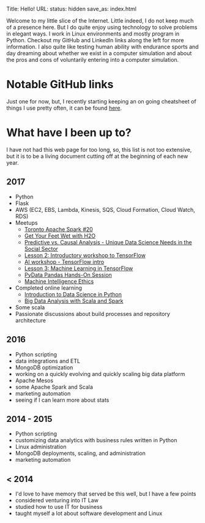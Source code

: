 Title: Hello! 
URL:
status: hidden
save_as: index.html

Welcome to my little slice of the Internet. Little indeed, I do not keep much of a presence here. But I do quite enjoy using technology to solve problems in elegant ways. I work in Linux environments and mostly program in Python. Checkout my GitHub and LinkedIn links along the left for more information. I also quite like testing human ability with endurance sports and day dreaming about whether we exist in a computer simulation and about the pros and cons of voluntarily entering into a computer simulation.

# Notable GitHub links
Just one for now, but, I recently starting keeping an on going cheatsheet of things I use pretty often, it can be found [here](https://github.com/torypages/random/blob/master/things_i_forget.md).

# What have I been up to?
I have not had this web page for too long, so, this list is not too extensive, but it is to be a living document cutting off at the beginning of each new year.

## 2017
* Python
* Flask
* AWS (EC2, EBS, Lambda, Kinesis, SQS, Cloud Formation, Cloud Watch, RDS)
* Meetups
    * [Toronto Apache Spark #20](https://www.meetup.com/Toronto-Apache-Spark/events/239840844/)
    * [Get Your Feet Wet with H2O](https://www.meetup.com/Toronto-Artificial-Intelligence-Deep-Learning/events/240092772/)
    * [Predictive vs. Causal Analysis - Unique Data Science Needs in the Social Sector](https://www.meetup.com/DataforGood/events/239552872/)
    * [Lesson 2: Introductory workshop to TensorFlow](https://www.meetup.com/Advanced-Spark-DeepLearni-ng-and-TensorFlow-Meetup/events/240595646/)
    * [AI workshop - TensorFlow intro](https://www.meetup.com/Toronto-AI/events/240567493/)
    * [Lesson 3: Machine Learning in TensorFlow](https://www.meetup.com/Advanced-Spark-DeepLearni-ng-and-TensorFlow-Meetup/events/240595706/)
    * [PyData Pandas Hands-On Session](https://www.meetup.com/pydatato/events/240941576/)
    * [Machine Intelligence Ethics](https://www.meetup.com/MachineIntelligence/events/241024310/)
* Completed online learning
    * [Introduction to Data Science in Python](https://www.coursera.org/learn/python-data-analysis)
    * [Big Data Analysis with Scala and Spark](https://www.coursera.org/learn/scala-spark-big-data)
* Some scala
* Passionate discussions about build processes and repository architecture

## 2016

* Python scripting
* data integrations and ETL
* MongoDB optimization
* working on a quickly evolving and quickly scaling big data platform
* Apache Mesos 
* some Apache Spark and Scala
* marketing automation
* seeing if I can learn more about stats

## 2014 - 2015
* Python scripting
* customizing data analytics with business rules written in Python
* Linux administration
* MongoDB deployments, scaling, and administration
* marketing automation

## < 2014
* I'd love to have memory that served be this well, but I have a few points
* considered venturing into IT Law
* studied how to use IT for business
* taught myself a lot about software development and Linux
